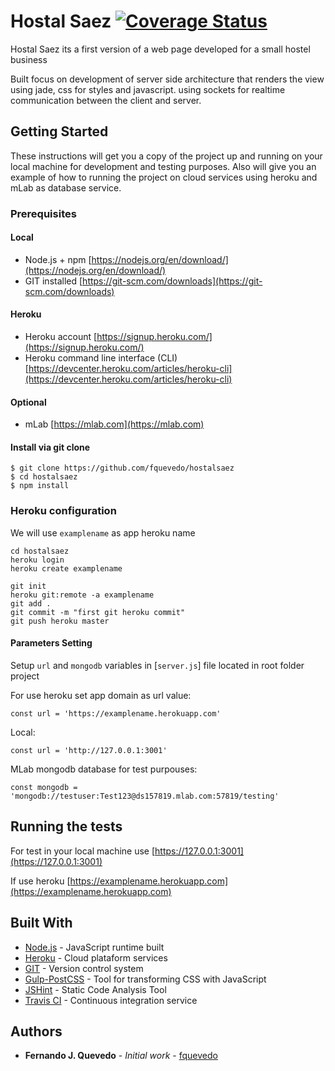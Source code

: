 # Hostal Saez [![Coverage Status](https://travis-ci.org/fquevedo/hostalsaez.svg?branch=master)](https://travis-ci.org/fquevedo/hostalsaez)

Hostal Saez its a first version of a web page developed for a small hostel business 

Built focus on development of server side architecture that renders the view using jade, css for styles and javascript. using sockets for realtime communication between the client and server.

## Getting Started

These instructions will get you a copy of the project up and running on your local machine for development and testing purposes. Also will give you an example of how to running the project on cloud services using heroku and mLab as database service. 

### Prerequisites

#### Local
* Node.js + npm [https://nodejs.org/en/download/](https://nodejs.org/en/download/)
* GIT installed [https://git-scm.com/downloads](https://git-scm.com/downloads)

#### Heroku
* Heroku account [https://signup.heroku.com/](https://signup.heroku.com/)
* Heroku command line interface (CLI) [https://devcenter.heroku.com/articles/heroku-cli](https://devcenter.heroku.com/articles/heroku-cli)

#### Optional

* mLab [https://mlab.com](https://mlab.com)

#### Install via git clone

```
$ git clone https://github.com/fquevedo/hostalsaez
$ cd hostalsaez
$ npm install 
```

### Heroku configuration

We will use `examplename` as app heroku name

```
cd hostalsaez
heroku login
heroku create examplename

git init
heroku git:remote -a examplename
git add .
git commit -m "first git heroku commit"
git push heroku master

```

#### Parameters Setting

Setup `url` and `mongodb` variables in [`server.js`] file located in root folder project

For use heroku set app domain  as url value:

```
const url = 'https://examplename.herokuapp.com'
```
Local:

```
const url = 'http://127.0.0.1:3001'
```

MLab mongodb database for test purpouses:

```
const mongodb = 'mongodb://testuser:Test123@ds157819.mlab.com:57819/testing'
```

## Running the tests

For test in your local machine use [https://127.0.0.1:3001](https://127.0.0.1:3001)

If use heroku [https://examplename.herokuapp.com](https://examplename.herokuapp.com) 


## Built With

* [Node.js](https://nodejs.org/es/) - JavaScript runtime built 
* [Heroku](https://www.heroku.com/) -  Cloud plataform services
* [GIT](https://git-scm.com/) -  Version control system
* [Gulp-PostCSS](http://postcss.org/) -  Tool for transforming CSS with JavaScript
* [JSHint](https://github.com/jshint/jshint) - Static Code Analysis Tool
* [Travis CI](travis-ci.org) - Continuous integration service

## Authors

* **Fernando J. Quevedo** - *Initial work* - [fquevedo](https://github.com/fquevedo)
